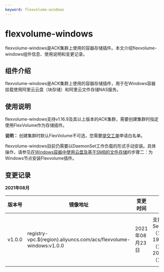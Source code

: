 ```yaml
---
keyword: flexvolume-windows
---
```


# flexvolume-windows

flexvolume-windows是ACK集群上使用的容器存储插件。本文介绍flexvolume-windows组件信息、使用说明和变更记录。

## 组件介绍

flexvolume-windows是ACK集群上使用的容器存储插件，用于在Windows容器挂载使用阿里云云盘（块存储）和阿里云文件存储NAS服务。

## 使用说明

flexvolume-windows支持v1.16.9及其以上版本的ACK集群，需要创建集群时指定使用FlexVolume作为存储插件。

**说明：** 创建集群时默认FlexVolume不可选，您需要[提交工单](https://workorder-intl.console.aliyun.com/console.htm)申请白名单。

flexvolume-windows目前仍需要以DaemonSet工作负载的形式手动安装。具体操作，请参见[在Windows容器中使用云盘及基于SMB的文件存储](/intl.zh-CN/Kubernetes集群用户指南/Windows容器/在Windows容器中使用云盘及基于SMB的文件存储.md)的步骤二：为Windows节点安装Flexvolume插件。

## 变更记录

**2021年08月**

|版本号|镜像地址|变更时间|变更内容|变更影响|
|---|----|----|----|----|
|v1.0.0|registry-vpc.$\{region\}.aliyuncs.com/acs/flexvolume-windows:v1.0.0|2021年08月23日|支持 Multiple Windows Server Release 1809（10.0.17763.2114）、1909（10.0.18363.1556）、2004（10.0.19041.1165）。|此次升级不会对业务造成影响。|

